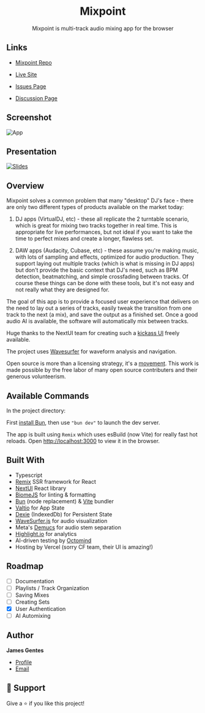 <h1 align="center">Mixpoint</h1>

<p align="center">Mixpoint is multi-track audio mixing app for the browser</p>

## Links

- [Mixpoint Repo](https://github.com/jgentes/mixpoint)

- [Live Site](https://mixpoint.dev)

- [Issues Page](https://github.com/jgentes/mixpoint/issues)

- [Discussion Page](https://github.com/jgentes/mixpoint/discussions)

## Screenshot

![App](public/media/Mixpoint_Screenshot_323.png 'App')

## Presentation

[![Slides](public/media/Presentation_Screenshot_323.png 'Slides')](https://slides.com/jamesgentes/mixpoint-05ab4b)

## Overview

Mixpoint solves a common problem that many "desktop" DJ's face - there are only two different types of products available on the market today:

1. DJ apps (VirtualDJ, etc) - these all replicate the 2 turntable scenario, which is great for mixing two tracks together in real time. This is appropriate for live performances, but not ideal if you want to take the time to perfect mixes and create a longer, flawless set.

2. DAW apps (Audacity, Cubase, etc) - these assume you're making music, with lots of sampling and effects, optimized for audio production. They support laying out multiple tracks (which is what is missing in DJ apps) but don't provide the basic context that DJ's need, such as BPM detection, beatmatching, and simple crossfading between tracks. Of course these things can be done with these tools, but it's not easy and not really what they are designed for.

The goal of this app is to provide a focused user experience that delivers on the need to lay out a series of tracks, easily tweak the transition from one track to the next (a mix), and save the output as a finished set. Once a good audio AI is available, the software will automatically mix between tracks.

Huge thanks to the NextUI team for creating such a [kickass UI](https://nextui.org) freely available.

The project uses [Wavesurfer](https://wavesurfer-js.org/) for waveform analysis and navigation.

Open source is more than a licensing strategy, it's a [movement](https://opensource.stackexchange.com/questions/9805/can-i-license-my-project-with-an-open-source-license-but-disallow-commercial-use). This work is made possible by the free labor of many open source contributers and their generous volunteerism.

## Available Commands

In the project directory:

First [install Bun](https://bun.sh/docs/installation), then use `"bun dev"` to launch the dev server.

The app is built using `Remix` which uses esBuild (now Vite) for really fast hot reloads. Open [http://localhost:3000](http://localhost:3000) to view it in the browser.

## Built With

- Typescript
- [Remix](https://remix.run/) SSR framework for React
- [NextUI](https://github.com/nextui-org/nextui) React library
- [BiomeJS](https://biomejs.dev/) for linting & formatting
- [Bun](https://bun.sh/) (node replacement) & [Vite](https://vitejs.dev/) bundler
- [Valtio](https://valtio.pmnd.rs/) for App State
- [Dexie](https://dexie.org/) (IndexedDb) for Persistent State
- [WaveSurfer.js](https://wavesurfer.xyz/) for audio visualization
- Meta's [Demucs](https://github.com/facebookresearch/demucs) for audio stem separation
- [Highlight.io](https://www.highlight.io/) for analytics
- AI-driven testing by [Octomind](https://www.octomind.dev/)
- Hosting by Vercel (sorry CF team, their UI is amazing!)
  

## Roadmap

- [ ] Documentation
- [ ] Playlists / Track Organization
- [ ] Saving Mixes
- [ ] Creating Sets
- [x] User Authentication
- [ ] AI Automixing

## Author

**James Gentes**

- [Profile](https://github.com/jgentes 'James Gentes')
- [Email](mailto:jgentes@gmail.com?subject=Mixpoint 'Hi!')

## 🤝 Support

Give a ⭐️ if you like this project!
